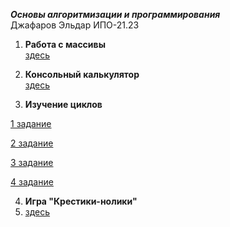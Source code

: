 ***Основы алгоритмизации и программирования***    
Джафаров Эльдар ИПО-21.23  

1. **Работа с массивы**    
[здесь](https://github.com/larenzo1/dz/blob/main/massiv.cs)

2. **Консольный калькулятор**  
[здесь](https://github.com/wexcry/-/blob/main/%D0%BA%D0%B0%D0%BB%D1%8C%D0%BA%D1%83%D0%BB%D1%8F%D1%82%D0%BE%D1%80.cs)

3. **Изучение циклов**

[1 задание](https://github.com/wexcry/-/blob/main/1%20%D0%B7%D0%B0%D0%B4%D0%B0%D0%BD%D0%B8%D0%B5.cs)

[2 задание](https://github.com/wexcry/-/blob/main/2%20%D0%B7%D0%B0%D0%B4%D0%B0%D0%BD%D0%B8%D0%B5.cs)

[3 задание](https://github.com/wexcry/-/blob/main/3%20%D0%B7%D0%B0%D0%B4%D0%B0%D0%BD%D0%B8%D0%B5.cs)

[4 задание](https://github.com/wexcry/-/blob/main/4%20%D0%B7%D0%B0%D0%B4%D0%B0%D0%BD%D0%B8%D0%B5.cs)

4. **Игра "Крестики-нолики"**
5. [здесь](https://github.com/wexcry/-/blob/main/%D0%BA%D1%80%D0%B5%D1%81%D1%82%D0%B8%D0%BA%D0%B8%20%D0%BD%D0%BE%D0%BB%D0%B8%D0%BA%D0%B8.cs)
